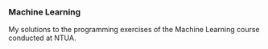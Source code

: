 ### Machine Learning

My solutions to the programming exercises of the Machine Learning course conducted at NTUA.
